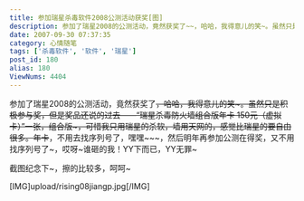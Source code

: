 ```yaml
---
title: 参加瑞星杀毒软件2008公测活动获奖[图]
description: 参加了瑞星2008的公测活动，竟然获奖了~~，哈哈，我得意儿的笑~。虽然只是积极参与奖，但是奖品还说的过去——“瑞星杀毒防火墙组合版年卡150元（虚拟卡）”一张，组合版~，可惜我只用瑞星的杀软，墙用天网的，感觉比瑞星的要自由很多。年卡~~，不用去找序列号了，嘿嘿~~~，然后明年再参加公测在得奖，又不用找序列号了~，哎呀~谁砸的我！YY下而已，YY无罪~截图纪念下~，擦的比较多，呵呵~[IMG]upload/rising08jiangp.jpg[/IMG]
date: 2007-09-30 07:37:35
category: 心情随笔
tags: ['杀毒软件', '软件', '瑞星']
post_id: 180
alias: 180
ViewNums: 4404
---
```


参加了瑞星2008的公测活动，竟然获奖了~~，哈哈，我得意儿的笑~。虽然只是积极参与奖，但是奖品还说的过去&mdash;&mdash;&ldquo;瑞星杀毒防火墙组合版年卡 150元（虚拟卡）&rdquo;一张，组合版~，可惜我只用瑞星的杀软，墙用天网的，感觉比瑞星的要自由很多。年卡~~，不用去找序列号了，嘿嘿~~~，然后明年再参加公测在得奖，又不用找序列号了~，哎呀~谁砸的我！YY下而已，YY无罪~

截图纪念下~，擦的比较多，呵呵~

[IMG]upload/rising08jiangp.jpg[/IMG]

